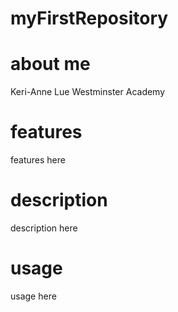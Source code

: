 # myFirstRepository

# about me
Keri-Anne Lue
Westminster Academy
# features
features here 
# description
description here
# usage
usage here

